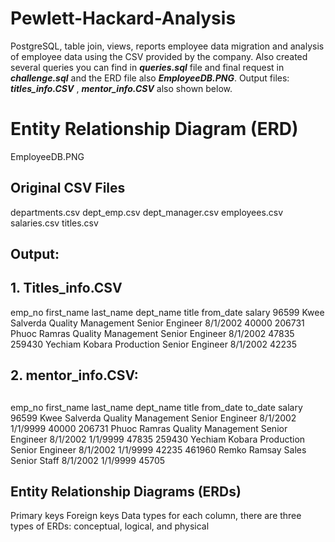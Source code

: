 # **Pewlett-Hackard-Analysis**
PostgreSQL, table join, views, reports employee data migration and analysis of employee data using the CSV provided by the company. Also created several queries you can find in **_queries.sql_** file and final request in **_challenge.sql_** and the ERD file also **_EmployeeDB.PNG_**. Output files: **_titles_info.CSV_** , **_mentor_info.CSV_** also shown below.

# **Entity Relationship Diagram (ERD)**
EmployeeDB.PNG

## **Original CSV Files**
departments.csv 
dept_emp.csv
dept_manager.csv
employees.csv
salaries.csv
titles.csv

## **Output:** 
## 1. **Titles_info.CSV**
emp_no	first_name	last_name	dept_name	title	from_date	salary
96599	Kwee	Salverda	Quality Management	Senior Engineer	8/1/2002	40000
206731	Phuoc	Ramras	Quality Management	Senior Engineer	8/1/2002	47835
259430	Yechiam	Kobara	Production	Senior Engineer	8/1/2002	42235



## 2. **mentor_info.CSV**: 
## 
emp_no	first_name	last_name	dept_name	title	from_date	to_date	salary
96599	Kwee	Salverda	Quality Management	Senior Engineer	8/1/2002	1/1/9999	40000
206731	Phuoc	Ramras	Quality Management	Senior Engineer	8/1/2002	1/1/9999	47835
259430	Yechiam	Kobara	Production	Senior Engineer	8/1/2002	1/1/9999	42235
461960	Remko	Ramsay	Sales	Senior Staff	8/1/2002	1/1/9999	45705



## Entity Relationship Diagrams (ERDs)
Primary keys
Foreign keys
Data types for each column, there are three types of ERDs: conceptual, logical, and physical





